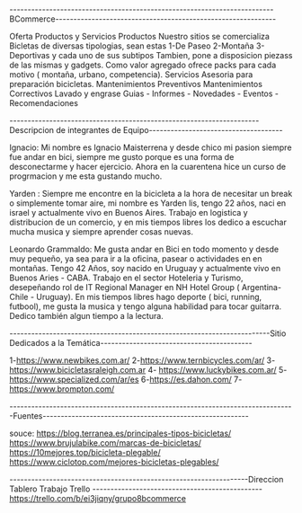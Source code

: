 -------------------------------------------------------------------------BCommerce-------------------------------------------------------------


Oferta Productos y Servicios
Productos
Nuestro sitios se comercializa Bicletas de diversas tipologias, sean estas 
1-De Paseo
2-Montaña
3-Deportivas
y cada uno de sus subtipos
Tambien, pone a disposicion piezass de las mismas y gadgets. 
Como valor agregado ofrece packs para cada motivo ( montaña, urbano, competencia).
Servicios
 Asesoria para preparación bicicletas.
 Mantenimientos Preventivos
 Mantenimientos Correctivos
 Lavado y engrase
Guias - Informes - Novedades - Eventos - Recomendaciones

---------------------------------------------------------------------Descripcion de integrantes de Equipo-------------------------------------
 
 
 Ignacio: Mi nombre es Ignacio Maisterrena y desde chico mi pasion siempre fue andar en bici, siempre me gusto porque es una forma de desconectarme y hacer ejercicio. Ahora en la cuarentena hice un curso de progrmacion y me esta gustando mucho.
 
 
 Yarden : Siempre me encontre en la bicicleta a la hora de necesitar un break o simplemente tomar aire, mi nombre es Yarden lis, tengo 22 años, naci en israel y actualmente vivo en Buenos Aires. Trabajo en logistica y distribucion de un comercio, y en mis tiempos libres los dedico a escuchar mucha musica y siempre aprender cosas nuevas.
 
 
 
 
 Leonardo Grammaldo: Me gusta andar en Bici en todo momento y desde muy pequeño, ya sea para ir a la oficina, pasear o actividades en en montañas. 
                      Tengo 42 Años, soy nacido en Uruguay  y actualmente vivo en Buenos Aries - CABA. 
                      Trabajo en el sector Hoteleria y Turismo, desepeñando rol de IT Regional Manager en NH Hotel Group ( Argentina- Chile - Uruguay). 
                      En mis tiempos libres hago deporte ( bici, running, futbool), me gusta la musica y tengo alguna habilidad para tocar guitarra.
                      Dedico también algun tiempo a la lectura. 
                      
                      
------------------------------------------------------------------------Sitio Dedicados a la Temática------------------------------------------


1-https://www.newbikes.com.ar/
2-https://www.ternbicycles.com/ar/
3-https://www.bicicletasraleigh.com.ar
4- https://www.luckybikes.com.ar/
5-https://www.specialized.com/ar/es
6-https://es.dahon.com/
7-https://www.brompton.com/ 



-------------------------------------------------------------------------------Fuentes---------------------------------------------------------


souce:
https://blog.terranea.es/principales-tipos-bicicletas/
https://www.brujulabike.com/marcas-de-bicicletas/
https://10mejores.top/bicicleta-plegable/
https://www.ciclotop.com/mejores-bicicletas-plegables/

------------------------------------------------------------------Direccion Tablero Trabajo Trello -----------------------------------------------
https://trello.com/b/ei3jiqny/grupo8bcommerce 